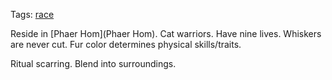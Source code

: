 Tags: [race](Races)

Reside in [Phaer Hom](Phaer Hom). Cat warriors. Have nine lives. Whiskers are never cut. Fur color determines physical skills/traits.

Ritual scarring. Blend into surroundings.